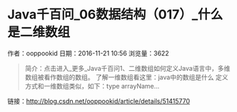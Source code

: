 # Java千百问_06数据结构（017）_什么是二维数组
作者：ooppookid
日期：2016-11-21 10:56
浏览量：3622
> 简介：点击进入_更多_Java千百问1、二维数组如何定义Java语言中，多维数组被看作数组的数组。 
了解一维数组看这里：java中的数组是什么 
定义方式和一维数组类似，如下：type arrayName...

 链接：http://blog.csdn.net/ooppookid/article/details/51415770
